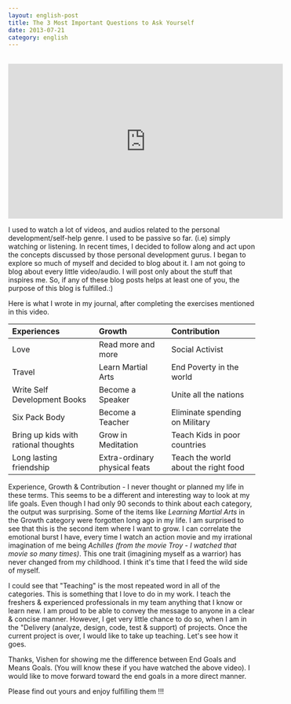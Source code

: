 ```yaml
---
layout: english-post
title: The 3 Most Important Questions to Ask Yourself
date: 2013-07-21
category: english
---
```


<br/>
<iframe width="560" height="315" src="https://www.youtube-nocookie.com/embed/f8eU5Pc-y0g?rel=0" frameborder="0" allow="autoplay; encrypted-media" allowfullscreen></iframe>

I used to watch a lot of videos, and audios related to the personal development/self-help genre. I used to be passive so far. (i.e) simply watching or listening. In recent times, I decided to follow along and act upon the concepts discussed by those personal development gurus. I began to explore so much of myself and decided to blog about it. I am not going to blog about every little video/audio. I will post only about the stuff that inspires me. So, if any of these blog posts helps at least one of you, the purpose of this blog is fulfilled.:)

Here is what I wrote in my journal, after completing the exercises mentioned in this video.

|Experiences|Growth|Contribution|
|:---|:---|:---|
|Love|Read more and more|Social Activist|
|Travel|Learn Martial Arts|End Poverty in the world|
|Write Self Development Books|Become a Speaker|Unite all the nations|
|Six Pack Body|Become a Teacher|Eliminate spending on Military|
|Bring up kids with rational thoughts|Grow in Meditation|Teach Kids in poor countries|
|Long lasting friendship|Extra-ordinary physical feats|Teach the world about the right food|

Experience, Growth & Contribution - I never thought or planned my life in these terms. This seems to be a different and interesting way to look at my life goals. Even though I had only 90 seconds to think about each category, the output was surprising. Some of the items like *Learning Martial Arts* in the Growth category were forgotten long ago in my life. I am surprised to see that this is the second item where I want to grow. I can correlate the emotional burst I have, every time I watch an action movie and my irrational imagination of me being *Achilles (from the movie Troy - I watched that movie so many times)*. This one trait (imagining myself as a warrior) has never changed from my childhood. I think it's time that I feed the wild side of myself.

I could see that "Teaching" is the most repeated word in all of the categories. This is something that I love to do in my work. I teach the freshers & experienced professionals in my team anything that I know or learn new. I am proud to be able to convey the message to anyone in a clear & concise manner. However, I get very little chance to do so, when I am in the "Delivery (analyze, design, code, test & support) of projects. Once the current project is over, I would like to take up teaching. Let's see how it goes.

Thanks, Vishen for showing me the difference between End Goals and Means Goals. (You will know these if you have watched the above video). I would like to move forward toward the end goals in a more direct manner.

Please find out yours and enjoy fulfilling them !!!
